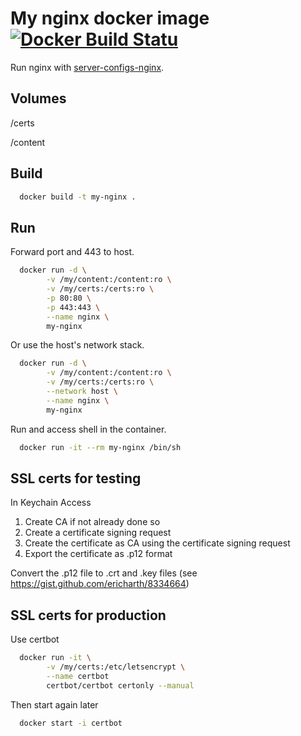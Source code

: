 # My nginx docker image [![Docker Build Statu](https://img.shields.io/docker/build/ziyu/nginx.svg)](https://hub.docker.com/r/ziyu/nginx)

Run nginx with [server-configs-nginx](https://github.com/h5bp/server-configs-nginx).

## Volumes

/certs

/content

## Build

```sh
  docker build -t my-nginx .
```

## Run

Forward port and 443 to host.

```sh
  docker run -d \
        -v /my/content:/content:ro \
        -v /my/certs:/certs:ro \
        -p 80:80 \
        -p 443:443 \
        --name nginx \
        my-nginx
```

Or use the host's network stack.

```sh
  docker run -d \
        -v /my/content:/content:ro \
        -v /my/certs:/certs:ro \
        --network host \
        --name nginx \
        my-nginx
```

Run and access shell in the container.

```sh
  docker run -it --rm my-nginx /bin/sh
```

## SSL certs for testing

In Keychain Access
1. Create CA if not already done so
2. Create a certificate signing request
3. Create the certificate as CA using the certificate signing request
4. Export the certificate as .p12 format

Convert the .p12 file to .crt and .key files (see https://gist.github.com/ericharth/8334664)

## SSL certs for production

Use certbot

```sh
  docker run -it \
        -v /my/certs:/etc/letsencrypt \
        --name certbot
        certbot/certbot certonly --manual

```

Then start again later

```sh
  docker start -i certbot
```
